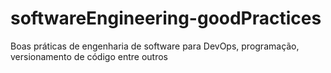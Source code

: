 # softwareEngineering-goodPractices
Boas práticas de engenharia de software para DevOps, programação, versionamento de código entre outros
